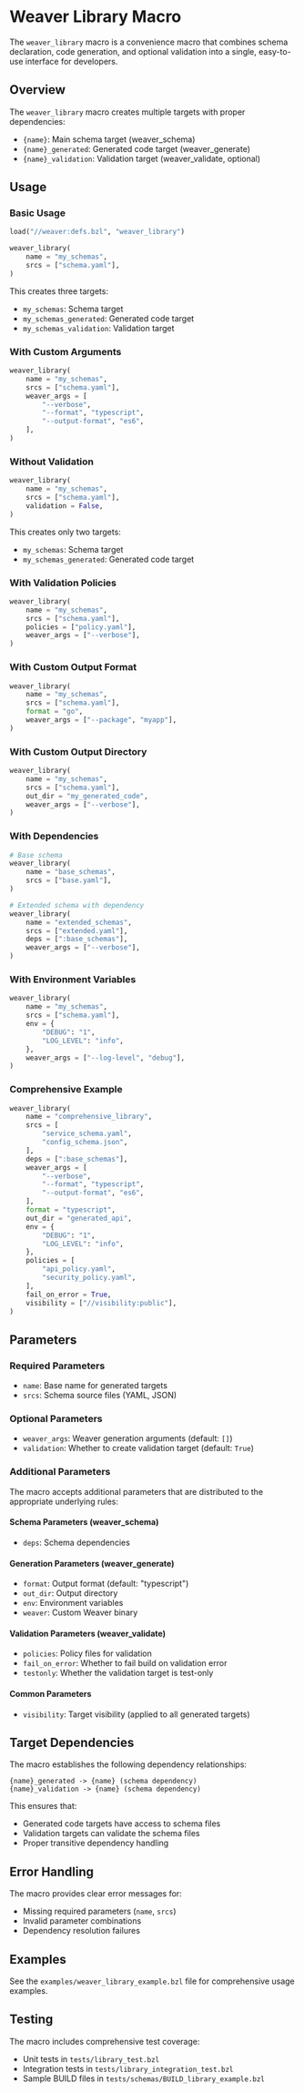 # Weaver Library Macro

The `weaver_library` macro is a convenience macro that combines schema declaration, code generation, and optional validation into a single, easy-to-use interface for developers.

## Overview

The `weaver_library` macro creates multiple targets with proper dependencies:

- `{name}`: Main schema target (weaver_schema)
- `{name}_generated`: Generated code target (weaver_generate)
- `{name}_validation`: Validation target (weaver_validate, optional)

## Usage

### Basic Usage

```python
load("//weaver:defs.bzl", "weaver_library")

weaver_library(
    name = "my_schemas",
    srcs = ["schema.yaml"],
)
```

This creates three targets:
- `my_schemas`: Schema target
- `my_schemas_generated`: Generated code target
- `my_schemas_validation`: Validation target

### With Custom Arguments

```python
weaver_library(
    name = "my_schemas",
    srcs = ["schema.yaml"],
    weaver_args = [
        "--verbose",
        "--format", "typescript",
        "--output-format", "es6",
    ],
)
```

### Without Validation

```python
weaver_library(
    name = "my_schemas",
    srcs = ["schema.yaml"],
    validation = False,
)
```

This creates only two targets:
- `my_schemas`: Schema target
- `my_schemas_generated`: Generated code target

### With Validation Policies

```python
weaver_library(
    name = "my_schemas",
    srcs = ["schema.yaml"],
    policies = ["policy.yaml"],
    weaver_args = ["--verbose"],
)
```

### With Custom Output Format

```python
weaver_library(
    name = "my_schemas",
    srcs = ["schema.yaml"],
    format = "go",
    weaver_args = ["--package", "myapp"],
)
```

### With Custom Output Directory

```python
weaver_library(
    name = "my_schemas",
    srcs = ["schema.yaml"],
    out_dir = "my_generated_code",
    weaver_args = ["--verbose"],
)
```

### With Dependencies

```python
# Base schema
weaver_library(
    name = "base_schemas",
    srcs = ["base.yaml"],
)

# Extended schema with dependency
weaver_library(
    name = "extended_schemas",
    srcs = ["extended.yaml"],
    deps = [":base_schemas"],
    weaver_args = ["--verbose"],
)
```

### With Environment Variables

```python
weaver_library(
    name = "my_schemas",
    srcs = ["schema.yaml"],
    env = {
        "DEBUG": "1",
        "LOG_LEVEL": "info",
    },
    weaver_args = ["--log-level", "debug"],
)
```

### Comprehensive Example

```python
weaver_library(
    name = "comprehensive_library",
    srcs = [
        "service_schema.yaml",
        "config_schema.json",
    ],
    deps = [":base_schemas"],
    weaver_args = [
        "--verbose",
        "--format", "typescript",
        "--output-format", "es6",
    ],
    format = "typescript",
    out_dir = "generated_api",
    env = {
        "DEBUG": "1",
        "LOG_LEVEL": "info",
    },
    policies = [
        "api_policy.yaml",
        "security_policy.yaml",
    ],
    fail_on_error = True,
    visibility = ["//visibility:public"],
)
```

## Parameters

### Required Parameters

- `name`: Base name for generated targets
- `srcs`: Schema source files (YAML, JSON)

### Optional Parameters

- `weaver_args`: Weaver generation arguments (default: `[]`)
- `validation`: Whether to create validation target (default: `True`)

### Additional Parameters

The macro accepts additional parameters that are distributed to the appropriate underlying rules:

#### Schema Parameters (weaver_schema)
- `deps`: Schema dependencies

#### Generation Parameters (weaver_generate)
- `format`: Output format (default: "typescript")
- `out_dir`: Output directory
- `env`: Environment variables
- `weaver`: Custom Weaver binary

#### Validation Parameters (weaver_validate)
- `policies`: Policy files for validation
- `fail_on_error`: Whether to fail build on validation error
- `testonly`: Whether the validation target is test-only

#### Common Parameters
- `visibility`: Target visibility (applied to all generated targets)

## Target Dependencies

The macro establishes the following dependency relationships:

```
{name}_generated -> {name} (schema dependency)
{name}_validation -> {name} (schema dependency)
```

This ensures that:
- Generated code targets have access to schema files
- Validation targets can validate the schema files
- Proper transitive dependency handling

## Error Handling

The macro provides clear error messages for:
- Missing required parameters (`name`, `srcs`)
- Invalid parameter combinations
- Dependency resolution failures

## Examples

See the `examples/weaver_library_example.bzl` file for comprehensive usage examples.

## Testing

The macro includes comprehensive test coverage:
- Unit tests in `tests/library_test.bzl`
- Integration tests in `tests/library_integration_test.bzl`
- Sample BUILD files in `tests/schemas/BUILD_library_example.bzl` 